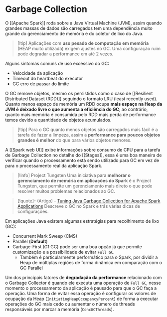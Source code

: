 # Garbage Collection

O [[Apache Spark]] roda sobre a Java Virtual Machine (JVM), assim quando grandes massas de dados são carregados tem uma dependência muito grande do gerenciamento de memória e do coletor de lixo do Java.

> [!tip] Aplicações com **uso pesado de computação em memória** (HEAP muito utilizada) exigem ajustes no GC. 
> Uma configuração ruim pode degradar a performance em até 2 vezes.
 
Alguns sintomas comuns de uso excessivo do GC:

- Velocidade da aplicação
- Timeout do heartbeat do executor
- GC erro de passar do limite

O GC remove objetos, mesmo os persistidos como o caso de [[Resilient Distributed Dataset (RDD)]] seguindo o formato LRU (least recently used). Quanto menos espaço de memória um RDD ocupa **mais espaço na Heap da JVM é deixado livre o que aumenta a eficiência do GC**; ao contrário, quanto mais memória é consumida pelo RDD mais perda de performance temos devido a quantidade de objetos acumulados. 

> [!tip] Para o GC quanto menos objetos são carregados mais fácil é a tarefa de fazer a limpeza, assim a **performance para poucos objetos grandes é melhor** do que para vários objetos menores.

A [[Spark web UI]] exibe informações sobre consumo de CPU para a tarefa de Garbage Collection no detalhe do [[Stages]], essa é uma boa maneira de verificar quando o processamento está sendo utilizado para GC em vez de para o processamento real da aplicação Spark.

> [!info] Project Tungsten
> Uma iniciativa para **melhorar o gerenciamento de memória em aplicações do Spark** é o Project Tungsten, que permite um gerenciamento mais direto o que pode resolver muitos problemas relacionados ao GC.

> [!quote]- (Artigo) - [Tuning Java Garbage Collection for Apache Spark Applications](https://www.databricks.com/blog/2015/05/28/tuning-java-garbage-collection-for-spark-applications.html)
> Descreve o GC no Spark e trás várias dicas de configurações.

Em aplicações Java existem algumas estratégias para recolhimento de lixo (GC):

- Concurrent Mark Sweep (CMS)
- Parallel (**Default**)
- Garbage-First (G1 GC) pode ser uma boa opção já que permite customização e a possibilidade de evitar `Full GC`.
	- Também é particularmente performático para o Spark, por dividir a Heap de múltiplas regiões de forma dinâmica em comparação com o GC Parallel

Um dos principais fatores de **degradação da performance** relacionado com o Garbage Collector é quando ele executa uma operação de `Full GC`, nesse momento o processamento da aplicação é pausado para que o GC faça a operação. Uma forma de evitar essa operação é configurar os valores de ocupação da Heap (`InitiatingHeapOccupancyPercent`) de forma a executar operações do GC mais cedo ou aumentar o número de threads responsáveis por marcar a memória (`ConcGCThreads`).


